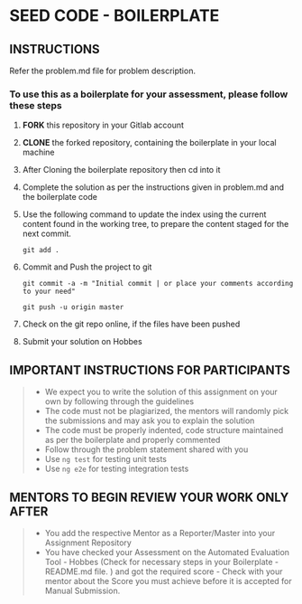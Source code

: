 # SEED CODE - BOILERPLATE

## INSTRUCTIONS

Refer the problem.md file for problem description.

### To use this as a boilerplate for your assessment, please follow these steps

1. **FORK** this repository in your Gitlab account

2. **CLONE** the forked repository, containing the boilerplate in your local machine

3. After Cloning the boilerplate repository then cd into it

4. Complete the solution as per the instructions given in problem.md and the boilerplate code

5. Use the following command to update the index using the current content found in the working tree, to prepare the content staged for the next commit.

     `git add .`

6. Commit and Push the project to git

     `git commit -a -m "Initial commit | or place your comments according to your need"`

     `git push -u origin master`

7. Check on the git repo online, if the files have been pushed

8. Submit your solution on Hobbes

## IMPORTANT INSTRUCTIONS FOR PARTICIPANTS

> - We expect you to write the solution of this assignment on your own by following through the guidelines
> - The code must not be plagiarized, the mentors will randomly pick the submissions and may ask you to explain the solution
> - The code must be properly indented, code structure maintained as per the boilerplate and properly commented
> - Follow through the problem statement shared with you
> - Use `ng test` for testing unit tests
> - Use `ng e2e` for testing integration tests

## MENTORS TO BEGIN REVIEW YOUR WORK ONLY AFTER

> - You add the respective Mentor as a Reporter/Master into your Assignment Repository
> - You have checked your Assessment on the Automated Evaluation Tool - Hobbes (Check for necessary steps in your Boilerplate - README.md file. ) and got the required score - Check with your mentor about the Score you must achieve before it is accepted for Manual Submission.
